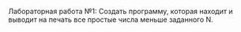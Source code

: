 Лабораторная работа №1: Создать программу, которая  находит и выводит на печать все простые числа меньше заданного N.
